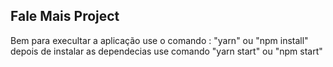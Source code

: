 ## Fale Mais Project
Bem para execultar a aplicação use o comando : "yarn" ou "npm install"
depois de instalar as dependecias use comando "yarn start" ou "npm start"
